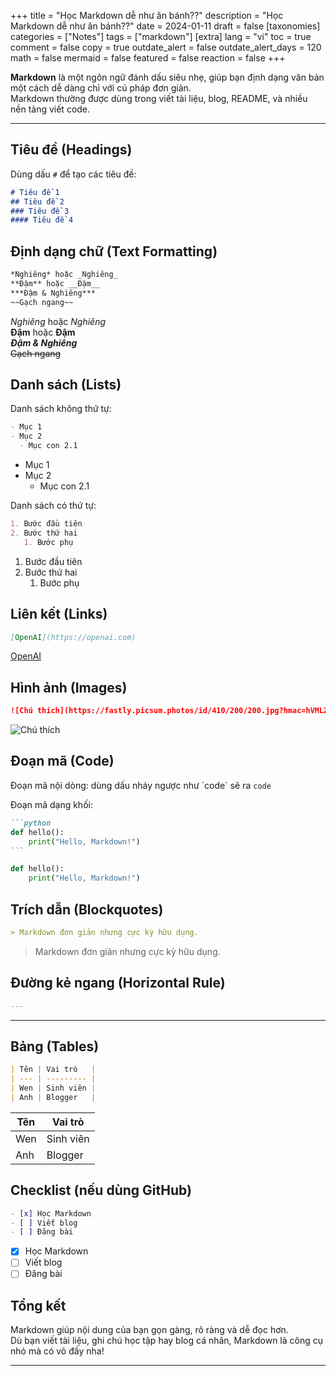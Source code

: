 +++
title = "Học Markdown dễ như ăn bánh??"
description = "Học Markdown dễ như ăn bánh??"
date = 2024-01-11
draft = false
[taxonomies]
categories = ["Notes"]
tags = ["markdown"]
[extra]
lang = "vi"
toc = true
comment = false
copy = true
outdate_alert = false
outdate_alert_days = 120
math = false
mermaid = false
featured = false
reaction = false
+++

**Markdown** là một ngôn ngữ đánh dấu siêu nhẹ, giúp bạn định dạng văn bản một cách dễ dàng chỉ với cú pháp đơn giản.  
Markdown thường được dùng trong viết tài liệu, blog, README, và nhiều nền tảng viết code.

---

## Tiêu đề (Headings)

Dùng dấu `#` để tạo các tiêu đề:

```markdown
# Tiêu đề 1
## Tiêu đề 2
### Tiêu đề 3
#### Tiêu đề 4
```

## Định dạng chữ (Text Formatting)

```markdown
*Nghiêng* hoặc _Nghiêng_  
**Đậm** hoặc __Đậm__  
***Đậm & Nghiêng***  
~~Gạch ngang~~
```

*Nghiêng* hoặc _Nghiêng_  
**Đậm** hoặc __Đậm__  
***Đậm & Nghiêng***  
~~Gạch ngang~~

## Danh sách (Lists)

Danh sách không thứ tự:

```markdown
- Mục 1
- Mục 2
  - Mục con 2.1
```

- Mục 1
- Mục 2
  - Mục con 2.1

Danh sách có thứ tự:

```markdown
1. Bước đầu tiên  
2. Bước thứ hai  
   1. Bước phụ
```

1. Bước đầu tiên  
2. Bước thứ hai  
   1. Bước phụ

## Liên kết (Links)

```markdown
[OpenAI](https://openai.com)
```

[OpenAI](https://openai.com)

## Hình ảnh (Images)

```markdown
![Chú thích](https://fastly.picsum.photos/id/410/200/200.jpg?hmac=hVMLZXpDnTKOed7U0eNRwQvhs6LRl-g0XjEFRs4V3cU)
```

![Chú thích](https://fastly.picsum.photos/id/410/200/200.jpg?hmac=hVMLZXpDnTKOed7U0eNRwQvhs6LRl-g0XjEFRs4V3cU)

## Đoạn mã (Code)

Đoạn mã nội dòng: dùng dấu nháy ngược như \`code\` sẽ ra `code`

Đoạn mã dạng khối:

````markdown
```python
def hello():
    print("Hello, Markdown!")
```
````

```python
def hello():
    print("Hello, Markdown!")
```

## Trích dẫn (Blockquotes)

```markdown
> Markdown đơn giản nhưng cực kỳ hữu dụng.
```

> Markdown đơn giản nhưng cực kỳ hữu dụng.

## Đường kẻ ngang (Horizontal Rule)

```markdown
---
```

---

## Bảng (Tables)

```markdown
| Tên | Vai trò   |
| --- | --------- |
| Wen | Sinh viên |
| Anh | Blogger   |
```

| Tên | Vai trò   |
| --- | --------- |
| Wen | Sinh viên |
| Anh | Blogger   |


## Checklist (nếu dùng GitHub)

```markdown
- [x] Học Markdown
- [ ] Viết blog
- [ ] Đăng bài
```

- [x] Học Markdown
- [ ] Viết blog
- [ ] Đăng bài

## Tổng kết
Markdown giúp nội dung của bạn gọn gàng, rõ ràng và dễ đọc hơn.  
Dù bạn viết tài liệu, ghi chú học tập hay blog cá nhân, Markdown là công cụ nhỏ mà có võ đấy nha!

---

